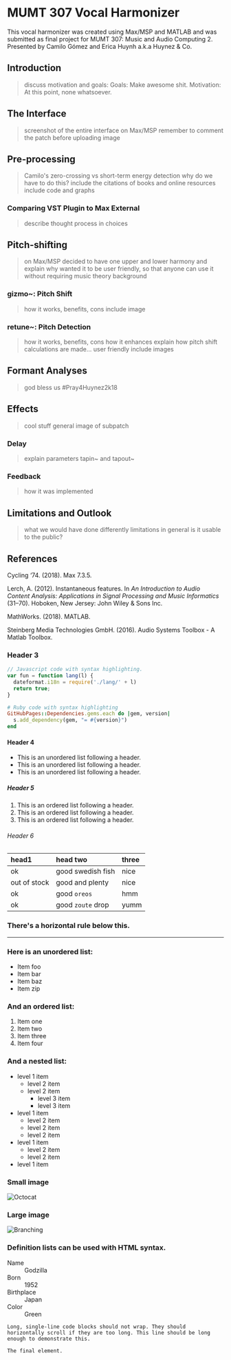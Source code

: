 
# MUMT 307 Vocal Harmonizer

This vocal harmonizer was created using Max/MSP and MATLAB and was submitted as final project for MUMT 307: Music and Audio Computing 2. Presented by Camilo Gómez and Erica Huynh a.k.a Huynez & Co.

## Introduction
> discuss motivation and goals:
Goals: Make awesome shit.
Motivation: At this point, none whatsoever.

## The Interface
> screenshot of the entire interface on Max/MSP
> remember to comment the patch before uploading image

## Pre-processing
> Camilo's zero-crossing vs short-term energy detection
> why do we have to do this?
> include the citations of books and online resources
> include code and graphs

### Comparing VST Plugin to Max External
> describe thought process in choices

## Pitch-shifting
> on Max/MSP
> decided to have one upper and lower harmony and explain why
> wanted it to be user friendly, so that anyone can use it without requiring music theory background

### gizmo~: Pitch Shift
> how it works, benefits, cons
> include image

### retune~: Pitch Detection
> how it works, benefits, cons
> how it enhances
> explain how pitch shift calculations are made... user friendly
> include images

## Formant Analyses
> god bless us
> #Pray4Huynez2k18

## Effects
> cool stuff
> general image of subpatch

### Delay
> explain parameters
> tapin~ and tapout~

### Feedback
> how it was implemented


## Limitations and Outlook
> what we would have done differently
> limitations in general
> is it usable to the public?

## References
Cycling ‘74. (2018). Max 7.3.5.

Lerch, A. (2012). Instantaneous features. In <i>An Introduction to Audio Content Analysis: Applications in Signal Processing and Music Informatics </i>(31–70). Hoboken, New Jersey: John Wiley & Sons Inc.

MathWorks. (2018). MATLAB.

Steinberg Media Technologies GmbH. (2016). Audio Systems Toolbox  - A Matlab Toolbox.



### Header 3

```js
// Javascript code with syntax highlighting.
var fun = function lang(l) {
  dateformat.i18n = require('./lang/' + l)
  return true;
}
```

```ruby
# Ruby code with syntax highlighting
GitHubPages::Dependencies.gems.each do |gem, version|
  s.add_dependency(gem, "= #{version}")
end
```

#### Header 4

*   This is an unordered list following a header.
*   This is an unordered list following a header.
*   This is an unordered list following a header.

##### Header 5

1.  This is an ordered list following a header.
2.  This is an ordered list following a header.
3.  This is an ordered list following a header.

###### Header 6

| head1        | head two          | three |
|:-------------|:------------------|:------|
| ok           | good swedish fish | nice  |
| out of stock | good and plenty   | nice  |
| ok           | good `oreos`      | hmm   |
| ok           | good `zoute` drop | yumm  |

### There's a horizontal rule below this.

* * *

### Here is an unordered list:

*   Item foo
*   Item bar
*   Item baz
*   Item zip

### And an ordered list:

1.  Item one
1.  Item two
1.  Item three
1.  Item four

### And a nested list:

- level 1 item
  - level 2 item
  - level 2 item
    - level 3 item
    - level 3 item
- level 1 item
  - level 2 item
  - level 2 item
  - level 2 item
- level 1 item
  - level 2 item
  - level 2 item
- level 1 item

### Small image

![Octocat](https://assets-cdn.github.com/images/icons/emoji/octocat.png)

### Large image

![Branching](https://guides.github.com/activities/hello-world/branching.png)


### Definition lists can be used with HTML syntax.

<dl>
<dt>Name</dt>
<dd>Godzilla</dd>
<dt>Born</dt>
<dd>1952</dd>
<dt>Birthplace</dt>
<dd>Japan</dd>
<dt>Color</dt>
<dd>Green</dd>
</dl>

```
Long, single-line code blocks should not wrap. They should horizontally scroll if they are too long. This line should be long enough to demonstrate this.
```

```
The final element.
```
